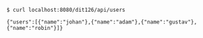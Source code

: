 ``$ curl localhost:8080/dit126/api/users``

``{"users":[{"name":"johan"},{"name":"adam"},{"name":"gustav"},{"name":"robin"}]}``

